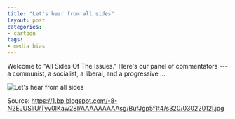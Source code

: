 ```yaml
---
title: "Let's hear from all sides"
layout: post
categories:
- cartoon
tags:
- media bias
---
```


Welcome to "All Sides Of The Issues." Here's our panel of commentators --- a communist, a socialist, a liberal, and a progressive ...

![Let's hear from all sides](https://1.bp.blogspot.com/-8-N2EJUSliU/Tyv0IKaw28I/AAAAAAAAAsg/BufJgp5f1t4/s320/03022012l.jpg)

Source: https://1.bp.blogspot.com/-8-N2EJUSliU/Tyv0IKaw28I/AAAAAAAAAsg/BufJgp5f1t4/s320/03022012l.jpg
